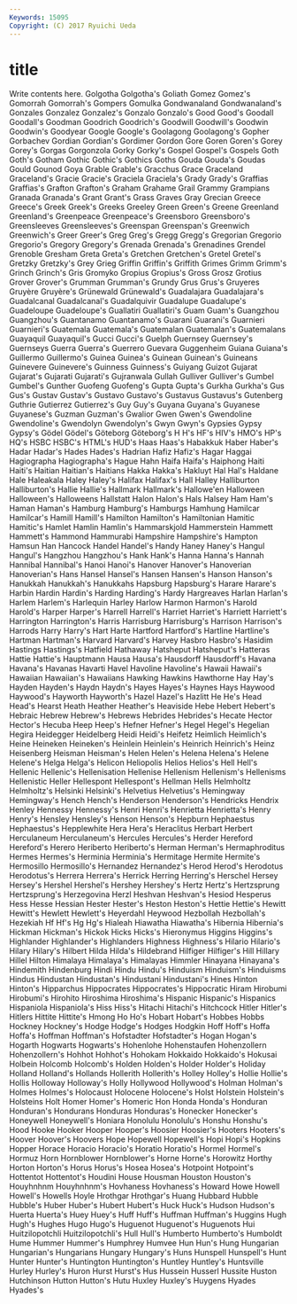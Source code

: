 ```yaml
---
Keywords: 15095 
Copyright: (C) 2017 Ryuichi Ueda
---
```


# title

Write contents here.
Golgotha Golgotha's Goliath Gomez Gomez's Gomorrah Gomorrah's Gompers
Gomulka Gondwanaland Gondwanaland's Gonzales Gonzalez Gonzalez's Gonzalo Gonzalo's Good Good's
Goodall Goodall's Goodman Goodrich Goodrich's Goodwill Goodwill's Goodwin Goodwin's Goodyear
Google Google's Goolagong Goolagong's Gopher Gorbachev Gordian Gordian's Gordimer Gordon
Gore Goren Goren's Gorey Gorey's Gorgas Gorgonzola Gorky Gorky's Gospel
Gospel's Gospels Goth Goth's Gotham Gothic Gothic's Gothics Goths Gouda
Gouda's Goudas Gould Gounod Goya Grable Grable's Gracchus Grace Graceland
Graceland's Gracie Gracie's Graciela Graciela's Grady Grady's Graffias Graffias's Grafton
Grafton's Graham Grahame Grail Grammy Grampians Granada Granada's Grant Grant's
Grass Graves Gray Grecian Greece Greece's Greek Greek's Greeks Greeley
Green Green's Greene Greenland Greenland's Greenpeace Greenpeace's Greensboro Greensboro's Greensleeves
Greensleeves's Greenspan Greenspan's Greenwich Greenwich's Greer Greer's Greg Greg's Gregg
Gregg's Gregorian Gregorio Gregorio's Gregory Gregory's Grenada Grenada's Grenadines Grendel
Grenoble Gresham Greta Greta's Gretchen Gretchen's Gretel Gretel's Gretzky Gretzky's
Grey Grieg Griffin Griffin's Griffith Grimes Grimm Grimm's Grinch Grinch's
Gris Gromyko Gropius Gropius's Gross Grosz Grotius Grover Grover's Grumman
Grumman's Grundy Grus Grus's Gruyeres Gruyère Gruyère's Grünewald Grünewald's Guadalajara
Guadalajara's Guadalcanal Guadalcanal's Guadalquivir Guadalupe Guadalupe's Guadeloupe Guadeloupe's Guallatiri Guallatiri's
Guam Guam's Guangzhou Guangzhou's Guantanamo Guantanamo's Guarani Guarani's Guarnieri Guarnieri's
Guatemala Guatemala's Guatemalan Guatemalan's Guatemalans Guayaquil Guayaquil's Gucci Gucci's Guelph
Guernsey Guernsey's Guernseys Guerra Guerra's Guerrero Guevara Guggenheim Guiana Guiana's
Guillermo Guillermo's Guinea Guinea's Guinean Guinean's Guineans Guinevere Guinevere's Guinness
Guinness's Guiyang Guizot Gujarat Gujarat's Gujarati Gujarati's Gujranwala Gullah Gulliver
Gulliver's Gumbel Gumbel's Gunther Guofeng Guofeng's Gupta Gupta's Gurkha Gurkha's
Gus Gus's Gustav Gustav's Gustavo Gustavo's Gustavus Gustavus's Gutenberg Guthrie
Gutierrez Gutierrez's Guy Guy's Guyana Guyana's Guyanese Guyanese's Guzman Guzman's
Gwalior Gwen Gwen's Gwendoline Gwendoline's Gwendolyn Gwendolyn's Gwyn Gwyn's Gypsies
Gypsy Gypsy's Gödel Gödel's Göteborg Göteborg's H H's HF's HIV's
HMO's HP's HQ's HSBC HSBC's HTML's HUD's Haas Haas's Habakkuk
Haber Haber's Hadar Hadar's Hades Hades's Hadrian Hafiz Hafiz's Hagar
Haggai Hagiographa Hagiographa's Hague Hahn Haifa Haifa's Haiphong Haiti Haiti's
Haitian Haitian's Haitians Hakka Hakka's Hakluyt Hal Hal's Haldane Hale
Haleakala Haley Haley's Halifax Halifax's Hall Halley Halliburton Halliburton's Hallie
Hallie's Hallmark Hallmark's Hallowe'en Halloween Halloween's Halloweens Hallstatt Halon Halon's
Hals Halsey Ham Ham's Haman Haman's Hamburg Hamburg's Hamburgs Hamhung
Hamilcar Hamilcar's Hamill Hamill's Hamilton Hamilton's Hamiltonian Hamitic Hamitic's Hamlet
Hamlin Hamlin's Hammarskjold Hammerstein Hammett Hammett's Hammond Hammurabi Hampshire Hampshire's
Hampton Hamsun Han Hancock Handel Handel's Handy Haney Haney's Hangul
Hangul's Hangzhou Hangzhou's Hank Hank's Hanna Hanna's Hannah Hannibal Hannibal's
Hanoi Hanoi's Hanover Hanover's Hanoverian Hanoverian's Hans Hansel Hansel's Hansen
Hansen's Hanson Hanson's Hanukkah Hanukkah's Hanukkahs Hapsburg Hapsburg's Harare Harare's
Harbin Hardin Hardin's Harding Harding's Hardy Hargreaves Harlan Harlan's Harlem
Harlem's Harlequin Harley Harlow Harmon Harmon's Harold Harold's Harper Harper's
Harrell Harrell's Harriet Harriet's Harriett Harriett's Harrington Harrington's Harris Harrisburg
Harrisburg's Harrison Harrison's Harrods Harry Harry's Hart Harte Hartford Hartford's
Hartline Hartline's Hartman Hartman's Harvard Harvard's Harvey Hasbro Hasbro's Hasidim
Hastings Hastings's Hatfield Hathaway Hatsheput Hatsheput's Hatteras Hattie Hattie's Hauptmann
Hausa Hausa's Hausdorff Hausdorff's Havana Havana's Havanas Havarti Havel Havoline
Havoline's Hawaii Hawaii's Hawaiian Hawaiian's Hawaiians Hawking Hawkins Hawthorne Hay
Hay's Hayden Hayden's Haydn Haydn's Hayes Hayes's Haynes Hays Haywood
Haywood's Hayworth Hayworth's Hazel Hazel's Hazlitt He He's Head Head's
Hearst Heath Heather Heather's Heaviside Hebe Hebert Hebert's Hebraic Hebrew
Hebrew's Hebrews Hebrides Hebrides's Hecate Hector Hector's Hecuba Heep Heep's
Hefner Hefner's Hegel Hegel's Hegelian Hegira Heidegger Heidelberg Heidi Heidi's
Heifetz Heimlich Heimlich's Heine Heineken Heineken's Heinlein Heinlein's Heinrich Heinrich's
Heinz Heisenberg Heisman Heisman's Helen Helen's Helena Helena's Helene Helene's
Helga Helga's Helicon Heliopolis Helios Helios's Hell Hell's Hellenic Hellenic's
Hellenisation Hellenise Hellenism Hellenism's Hellenisms Hellenistic Heller Hellespont Hellespont's Hellman
Hells Helmholtz Helmholtz's Helsinki Helsinki's Helvetius Helvetius's Hemingway Hemingway's Hench
Hench's Henderson Henderson's Hendricks Hendrix Henley Hennessy Hennessy's Henri Henri's
Henrietta Henrietta's Henry Henry's Hensley Hensley's Henson Henson's Hepburn Hephaestus
Hephaestus's Hepplewhite Hera Hera's Heraclitus Herbart Herbert Herculaneum Herculaneum's Hercules
Hercules's Herder Hereford Hereford's Herero Heriberto Heriberto's Herman Herman's Hermaphroditus
Hermes Hermes's Herminia Herminia's Hermitage Hermite Hermite's Hermosillo Hermosillo's Hernandez
Hernandez's Herod Herod's Herodotus Herodotus's Herrera Herrera's Herrick Herring Herring's
Herschel Hersey Hersey's Hershel Hershel's Hershey Hershey's Hertz Hertz's Hertzsprung
Hertzsprung's Herzegovina Herzl Heshvan Heshvan's Hesiod Hesperus Hess Hesse Hessian
Hester Hester's Heston Heston's Hettie Hettie's Hewitt Hewitt's Hewlett Hewlett's
Heyerdahl Heywood Hezbollah Hezbollah's Hezekiah Hf Hf's Hg Hg's Hialeah
Hiawatha Hiawatha's Hibernia Hibernia's Hickman Hickman's Hickok Hicks Hicks's Hieronymus
Higgins Higgins's Highlander Highlander's Highlanders Highness Highness's Hilario Hilario's Hilary
Hilary's Hilbert Hilda Hilda's Hildebrand Hilfiger Hilfiger's Hill Hillary Hillel
Hilton Himalaya Himalaya's Himalayas Himmler Hinayana Hinayana's Hindemith Hindenburg Hindi
Hindu Hindu's Hinduism Hinduism's Hinduisms Hindus Hindustan Hindustan's Hindustani Hindustani's
Hines Hinton Hinton's Hipparchus Hippocrates Hippocrates's Hippocratic Hiram Hirobumi Hirobumi's
Hirohito Hiroshima Hiroshima's Hispanic Hispanic's Hispanics Hispaniola Hispaniola's Hiss Hiss's
Hitachi Hitachi's Hitchcock Hitler Hitler's Hitlers Hittite Hittite's Hmong Ho
Ho's Hobart Hobart's Hobbes Hobbs Hockney Hockney's Hodge Hodge's Hodges
Hodgkin Hoff Hoff's Hoffa Hoffa's Hoffman Hoffman's Hofstadter Hofstadter's Hogan
Hogan's Hogarth Hogwarts Hogwarts's Hohenlohe Hohenstaufen Hohenzollern Hohenzollern's Hohhot Hohhot's
Hohokam Hokkaido Hokkaido's Hokusai Holbein Holcomb Holcomb's Holden Holden's Holder
Holder's Holiday Holland Holland's Hollands Hollerith Hollerith's Holley Holley's Hollie
Hollie's Hollis Holloway Holloway's Holly Hollywood Hollywood's Holman Holman's Holmes
Holmes's Holocaust Holocene Holocene's Holst Holstein Holstein's Holsteins Holt Homer
Homer's Homeric Hon Honda Honda's Honduran Honduran's Hondurans Honduras Honduras's
Honecker Honecker's Honeywell Honeywell's Honiara Honolulu Honolulu's Honshu Honshu's Hood
Hooke Hooker Hooper Hooper's Hoosier Hoosier's Hooters Hooters's Hoover Hoover's
Hoovers Hope Hopewell Hopewell's Hopi Hopi's Hopkins Hopper Horace Horacio
Horacio's Horatio Horatio's Hormel Hormel's Hormuz Horn Hornblower Hornblower's Horne
Horne's Horowitz Horthy Horton Horton's Horus Horus's Hosea Hosea's Hotpoint
Hotpoint's Hottentot Hottentot's Houdini House Housman Houston Houston's Houyhnhnm Houyhnhnm's
Hovhaness Hovhaness's Howard Howe Howell Howell's Howells Hoyle Hrothgar Hrothgar's
Huang Hubbard Hubble Hubble's Huber Huber's Hubert Hubert's Huck Huck's
Hudson Hudson's Huerta Huerta's Huey Huey's Huff Huff's Huffman Huffman's
Huggins Hugh Hugh's Hughes Hugo Hugo's Huguenot Huguenot's Huguenots Hui
Huitzilopotchli Huitzilopotchli's Hull Hull's Humberto Humberto's Humboldt Hume Hummer Hummer's
Humphrey Humvee Hun Hun's Hung Hungarian Hungarian's Hungarians Hungary Hungary's
Huns Hunspell Hunspell's Hunt Hunter Hunter's Huntington Huntington's Huntley Huntley's
Huntsville Hurley Hurley's Huron Hurst Hurst's Hus Hussein Husserl Hussite
Huston Hutchinson Hutton Hutton's Hutu Huxley Huxley's Huygens Hyades Hyades's
